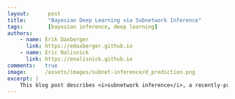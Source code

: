 ```yaml
---
layout:      post
title:       "Bayesian Deep Learning via Subnetwork Inference"
tags:        [bayesian inference, deep learning]
authors:
    - name: Erik Daxberger
      link: https://edaxberger.github.io
    - name: Eric Nalisnick
      link: https://enalisnick.github.io
comments:   true
image:      /assets/images/subnet-inference/d_prediction.png
excerpt: |
    This blog post describes <i>subnetwork inference</i>, a recently-proposed framework for improved Bayesian inference in deep neural networks. The high-level idea is to perform inference over only a small, carefully selected subset of the model parameters instead of all parameters. This allows using fairly expressive posterior approximations (<i>e.g.</i> full covariance Gaussian distributions) that would otherwise be intractable.
---
```

